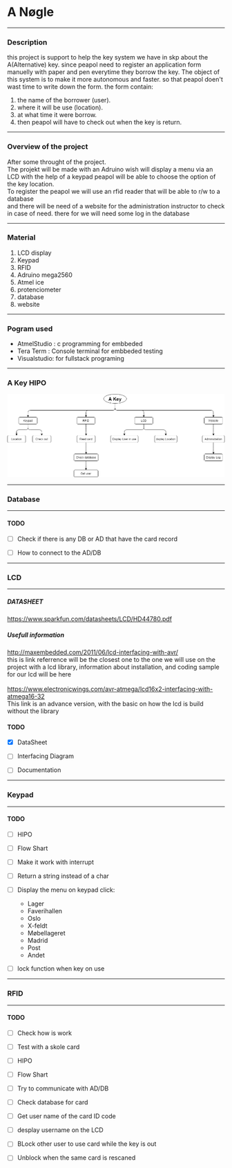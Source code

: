 # A Nøgle
***
### Description 

this project is support to help the key system we have in skp about the A(Alternative) key.
since peapol need to register an application form manuelly with paper and pen everytime they 
borrow the key. The object of this system is to make it more autonomous and faster.
so that peapol doen't wast time to write  down the form.
the form contain:

1. the name of the borrower (user).
2. where it will be use (location).
3. at what time it were borrow.
4. then peapol will have to check out when the key is return.

***

### Overview of the project

After some throught of the project.
<br>
The projekt will be made with an Adruino wish will display  a menu via an LCD with the help of a keypad
peapol will be able to choose the option of the key location.
<br>
To register the peapol we will use an rfid reader that will be able to r/w  to a database
<br>
and there will be need of a website for the administration instructor  to check  in case of need. there for we will need some log  in the database


***

### Material

1. LCD display
2. Keypad
3. RFID
4. Adruino mega2560
5. Atmel ice
6. protenciometer
7. database
8. website

***
### Pogram used

- AtmelStudio : c programming for embbeded
- Tera Term   : Console terminal for embbeded testing
- Visualstudio: for fullstack programing

***

### A Key HIPO

![akeyhipo](AKeyHipo.png)

***

### Database

***

#### TODO
- [ ] Check if there is any DB or AD that have the card record
- [ ] How to connect to the AD/DB


***

### LCD 

***

##### DATASHEET

https://www.sparkfun.com/datasheets/LCD/HD44780.pdf

##### Usefull information

http://maxembedded.com/2011/06/lcd-interfacing-with-avr/ <br>
this is link referrence will be the closest one to the one we will use on the project with a lcd library, information about installation, and coding sample for our lcd will be here  
<br>
https://www.electronicwings.com/avr-atmega/lcd16x2-interfacing-with-atmega16-32 <br>
This link is an advance version, with the basic  on how the lcd is build without the library  


#### TODO
- [x] DataSheet
- [ ] Interfacing Diagram
- [ ] Documentation



***

### Keypad

***

#### TODO

- [ ] HIPO
- [ ] Flow Shart
- [ ] Make it work with interrupt
- [ ] Return a string instead of a char
- [ ] Display the  menu on keypad click:
    - Lager
    - Faverihallen
    - Oslo
    - X-feldt
    - Møbellageret
    - Madrid
    - Post
    - Andet
- [ ] lock function when key on use


***

### RFID

***

#### TODO

- [ ] Check how is work
- [ ] Test with a skole card
- [ ] HIPO
- [ ] Flow Shart
- [ ] Try to communicate with AD/DB
- [ ] Check database for card
- [ ] Get user name of the card ID code
- [ ] desplay username on the LCD
- [ ] BLock other user to use card while the key is out
- [ ] Unblock when the same card is rescaned


